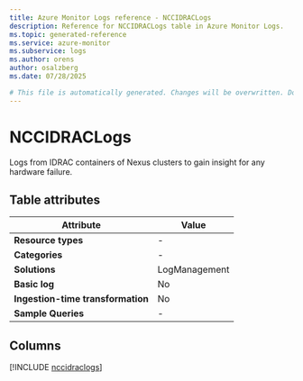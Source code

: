 ```yaml
---
title: Azure Monitor Logs reference - NCCIDRACLogs
description: Reference for NCCIDRACLogs table in Azure Monitor Logs.
ms.topic: generated-reference
ms.service: azure-monitor
ms.subservice: logs
ms.author: orens
author: osalzberg
ms.date: 07/28/2025

# This file is automatically generated. Changes will be overwritten. Do not change this file directly.
---
```


# NCCIDRACLogs

Logs from IDRAC containers of Nexus clusters to gain insight for any hardware failure.


## Table attributes

|Attribute|Value|
|---|---|
|**Resource types**|-|
|**Categories**|-|
|**Solutions**| LogManagement|
|**Basic log**|No|
|**Ingestion-time transformation**|No|
|**Sample Queries**|-|



## Columns
  
[!INCLUDE [nccidraclogs](~/reusable-content/ce-skilling/azure/includes/azure-monitor/reference/tables/nccidraclogs-include.md)]
